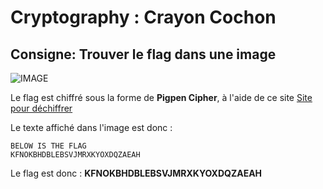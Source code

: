 # Cryptography : Crayon Cochon

## Consigne: Trouver le flag dans une image

![IMAGE](https://ibb.co/tZnCvbQ)

Le flag est chiffré sous la forme de **Pigpen Cipher**, à l'aide de ce site [Site pour déchiffrer](https://www.boxentriq.com/code-breaking/pigpen-cipher)

Le texte affiché dans l'image est donc : 
```
BELOW IS THE FLAG 
KFNOKBHDBLEBSVJMRXKYOXDQZAEAH
```
Le flag est donc : **KFNOKBHDBLEBSVJMRXKYOXDQZAEAH**
